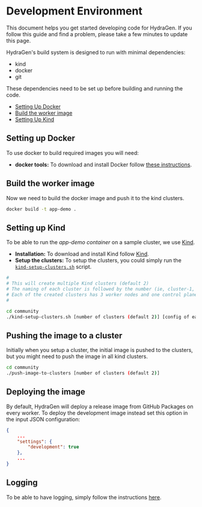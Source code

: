 # Development Environment

This document helps you get started developing code for HydraGen.
If you follow this guide and find a problem, please take a few minutes to update this page.

HydraGen's build system is designed to run with minimal dependencies:

- kind
- docker
- git

These dependencies need to be set up before building and running the code.

- [Setting Up Docker](#setting-up-docker)
- [Build the worker image](#build-the-worker-image)
- [Setting Up Kind](#setting-up-kind)

## Setting up Docker

To use docker to build required images you will need:

- **docker tools:** To download and install Docker follow [these instructions](https://docs.docker.com/install/).

## Build the worker image

Now we need to build the docker image and push it to the kind clusters.

```bash
docker build -t app-demo .
```

## Setting up Kind

To be able to run the *app-demo container* on a sample cluster, we use
[Kind](https://kind.sigs.k8s.io/docs/user/quick-start/).

- **Installation:** To download and install Kind follow [Kind](https://kind.sigs.k8s.io/docs/user/quick-start/).
- **Setup the clusters:** To setup the clusters, you could simply run the [`kind-setup-clusters.sh`](kind-setup-clusters.sh)
script.

```bash
#
# This will create multiple Kind clusters (default 2)
# The naming of each cluster is followed by the number (ie, cluster-1, cluster-2, etc.)
# Each of the created clusters has 3 worker nodes and one control plane by default.
#

cd community
./kind-setup-clusters.sh [number of clusters (default 2)] [config of each cluster (default kind-cluster-3-nodes.yaml)]
```

## Pushing the image to a cluster

Initially when you setup a cluster, the initial image is pushed to the clusters, but you might need to 
push the image in all kind clusters.

```bash
cd community
./push-image-to-clusters [number of clusters (default 2)]
```

## Deploying the image

By default, HydraGen will deploy a release image from GitHub Packages on every worker. To deploy the development image instead set this option in the input JSON configuration:

```json
{
    ...
    "settings": {
        "development": true
    },
    ...
}
```

## Logging

To be able to have logging, simply follow the instructions [here](logging.md).
